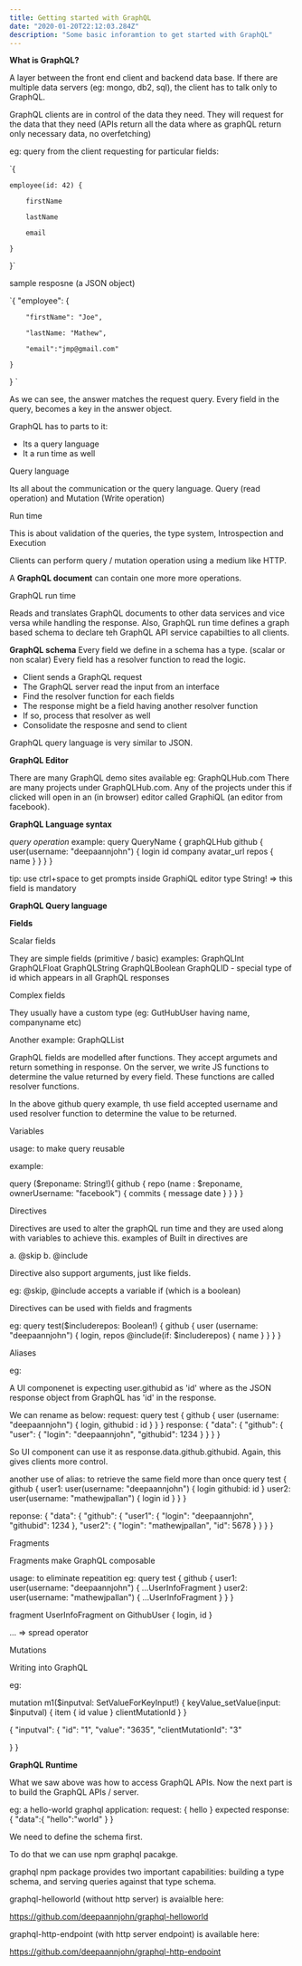 ```yaml
---
title: Getting started with GraphQL
date: "2020-01-20T22:12:03.284Z"
description: "Some basic inforamtion to get started with GraphQL"
---
```


**What is GraphQL?**

A layer between the front end client and backend data base.
If there are multiple data servers (eg: mongo, db2, sql), the client has to talk only to GraphQL.

GraphQL clients are in control of the data they need. They will request for the data that they need (APIs return all the data where as graphQL
return only necessary data, no overfetching)

eg: query from the client requesting for particular fields:

`{

    employee(id: 42) {

        firstName

        lastName

        email

    }

}`

sample resposne (a JSON object)

`{
    "employee": {

        "firstName": "Joe",

        "lastName: "Mathew",

        "email":"jmp@gmail.com"

    }

}
`

As we can see, the answer matches the request query. Every field in the query, becomes a key in the answer object.

GraphQL has to parts to it:

* Its a query language
* It a run time as well

Query language 

Its all about the communication or the query language. Query (read operation) and Mutation (Write operation)

Run time 

This is about validation of the queries, the type system, Introspection and Execution

Clients can perform query / mutation operation using a medium like HTTP.

A **GraphQL document** can contain one more more operations.

GraphQL run time

Reads and translates GraphQL documents to other data services and vice versa while handling the response.
Also, GraphQL run time defines a graph based schema to declare teh GraphQL API service capabilties to all clients. 

**GraphQL schema**
Every field we define in a schema has a type. (scalar or non scalar)
Every field has a resolver function to read the logic.

* Client sends a GraphQL request
* The GraphQL server read the input from an interface
* Find the resolver function for each fields
* The response might be a field having another resolver function
* If so, process that resolver as well
* Consolidate the resposne and send to client

GraphQL query language is very similar to JSON.

**GraphQL Editor**

There are many GraphQL demo sites available eg: GraphQLHub.com
There are many projects under GraphQLHub.com. Any of the projects under this 
if clicked will open in an (in browser) editor called GraphiQL (an editor from facebook).

**GraphQL Language syntax**

_query operation_
example:
query QueryName {
  graphQLHub
  github {
    user(username: "deepaannjohn") {
      login
      id
      company
      avatar_url
      repos {
        name
      }
    }
  }
}

tip: use ctrl+space to get prompts inside GraphiQL editor
type String! => this field is mandatory

**GraphQL Query language**

**Fields**

Scalar fields

They are simple fields (primitive / basic)
examples:
GraphQLInt
GraphQLFloat
GraphQLString
GraphQLBoolean
GraphQLID - special type of id  which appears in all GraphQL responses

Complex fields

They usually have a custom type (eg: GutHubUser having name, companyname etc)

Another example:
GraphQLList


GraphQL fields are modelled after functions. They accept argumets and return something in response.
On the server, we write JS functions to determine the value returned by every field.
These functions are called resolver functions.

In the above github query example, th use field accepted username and used
resolver function to determine the value to  be returned.

Variables

usage: to make query reusable

example:

query ($reponame: String!){
  github {
    repo (name : $reponame, ownerUsername: "facebook")  {
      commits {
        message
        date
      }
    }
  }
}

Directives

Directives are used to alter the graphQL run time and they are used along with variables to achieve this.
examples of Built in directives are

a. @skip
b. @include

Directive also support arguments, just like fields.

eg: @skip, @include accepts a variable if (which is a boolean)

Directives can be used with fields and fragments

eg:
query test($includerepos: Boolean!) {
  github {
    user (username: "deepaannjohn") {
      login,
      repos @include(if: $includerepos) {
        name
      }
    }
  }
}

Aliases

eg:

A UI componenet is expecting user.githubid as 'id' where as the JSON response object from 
GraphQL has 'id' in the response.

We can rename as below:
request:
query test {
  github {
    user (username: "deepaannjohn") {
      login,
      githubid : id
    }
  }
}
response:
{
  "data": {
    "github": {
      "user": {
        "login": "deepaannjohn",
        "githubid": 1234
      }
    }
  }
}

So UI component can use it as response.data.github.githubid.
Again, this gives clients more control.

another use of alias:
to retrieve the same field more than once
query test {
  github {
    user1: user(username: "deepaannjohn") {
      login
      githubid: id
    }
    user2: user(username: "mathewjpallan") {
      login
      id
    }
  }
}

reponse:
{
  "data": {
    "github": {
      "user1": {
        "login": "deepaannjohn",
        "githubid": 1234
      },
      "user2": {
        "login": "mathewjpallan",
        "id": 5678
      }
    }
  }
}


Fragments

Fragments make GraphQL composable

usage: to eliminate repeatition
eg:
query test {
  github {
    user1: user(username: "deepaannjohn") {
      ...UserInfoFragment
    }
    user2: user(username: "mathewjpallan") {
      ...UserInfoFragment
    }
  }
}

fragment UserInfoFragment on GithubUser {
  login,
  id
}

... => spread operator

Mutations

Writing into GraphQL


eg:

mutation m1($inputval: SetValueForKeyInput!) {
  keyValue_setValue(input: $inputval) {
    item {
      id
      value
    }
    clientMutationId
  }
}


{
  "inputval": {
    "id": "1",
    "value": "3635",
    "clientMutationId": "3"
    
  }
}

**GraphQL Runtime**

What we saw above was how to access GraphQL APIs.
Now the next part is to build the GraphQL APIs / server.

eg:
a hello-world graphql application:
request:
{
  hello
}
expected response:
{
  "data":{
    "hello":"world"
  }
}

We need to define the schema first.

To do that we can use npm graphql pacakge.

graphql npm package provides two important capabilities: building a type schema, and serving queries against that type schema.

graphql-helloworld (without http server) is avaialble here:

https://github.com/deepaannjohn/graphql-helloworld

graphql-http-endpoint (with http server endpoint) is available here:

https://github.com/deepaannjohn/graphql-http-endpoint











